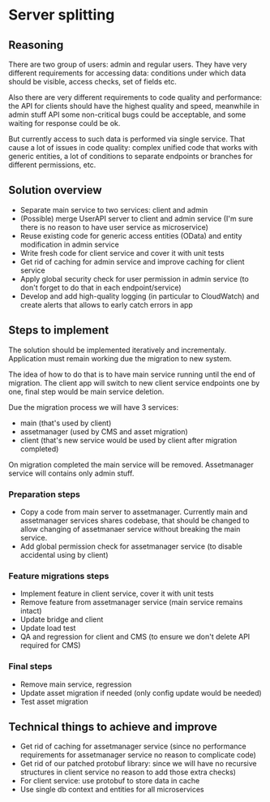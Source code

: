 # Server splitting

## Reasoning

There are two group of users: admin and regular users.
They have very different requirements for accessing data:
conditions under which data should be visible, access checks, set of fields etc.

Also there are very different requirements to code quality and performance:
the API for clients should have the highest quality and speed,
meanwhile in admin stuff API some non-critical bugs could be acceptable, and some waiting for response could be ok.

But currently access to such data is performed via single service.
That cause a lot of issues in code quality: complex unified code that works with generic entities,
a lot of conditions to separate endpoints or branches for different permissions, etc.

## Solution overview

- Separate main service to two services: client and admin
- (Possible) merge UserAPI server to client and admin service (I'm sure there is no reason to have user service as microservice)
- Reuse existing code for generic access entities (OData) and entity modification in admin service
- Write fresh code for client service and cover it with unit tests
- Get rid of caching for admin service and improve caching for client service
- Apply global security check for user permission in admin service (to don't forget to do that in each endpoint/service)
- Develop and add high-quality logging (in particular to CloudWatch) and create alerts that allows to early catch errors in app

## Steps to implement

The solution should be implemented iteratively and incrementaly.
Application must remain working due the migration to new system.

The idea of how to do that is to have main service running until the end of migration.
The client app will switch to new client service endpoints one by one, final step would be main service deletion.

Due the migration process we will have 3 services:

- main (that's used by client)
- assetmanager (used by CMS and asset migration)
- client (that's new service would be used by client after migration completed)

On migration completed the main service will be removed.
Assetmanager service will contains only admin stuff.

### Preparation steps

- Copy a code from main server to assetmanager.
  Currently main and assetmanager services shares codebase, that should be changed
  to allow changing of assetmanaer service without breaking the main service.
- Add global permission check for assetmanager service (to disable accidental using by client)

### Feature migrations steps

- Implement feature in client service, cover it with unit tests
- Remove feature from assetmanager service (main service remains intact)
- Update bridge and client
- Update load test
- QA and regression for client and CMS (to ensure we don't delete API required for CMS)

### Final steps

- Remove main service, regression
- Update asset migration if needed (only config update would be needed)
- Test asset migration

## Technical things to achieve and improve

- Get rid of caching for assetmanager service (since no performance requirements for assetmanager service no reason to complicate code)
- Get rid of our patched protobuf library: since we will have no recursive structures in client service no reason to add those extra checks)
- For client service: use protobuf to store data in cache
- Use single db context and entities for all microservices
